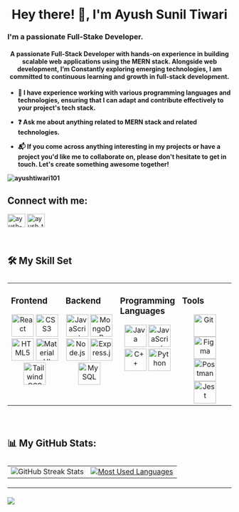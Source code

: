 <h1 align="center">Hey there! 👋, I'm Ayush Sunil Tiwari <br> <h3>I'm a passionate Full-Stake Developer.</h3></h1>

<h4 align="center">A passionate Full-Stack Developer with hands-on experience in building scalable web applications using the MERN stack. Alongside web development, I’m Constantly exploring emerging technologies, I am committed to continuous learning and growth in full-stack development.<h4/>
  
- 🔧 I have experience working with various programming languages and technologies, ensuring that I can adapt and contribute effectively to your project's tech stack.
  
- ❓ Ask me about anything related to MERN stack and related technologies.
  
- 📬 If you come across anything interesting in my projects or have a project you'd like me to collaborate on, please don't hesitate to get in touch. Let's create something awesome together!

<p align="left"> <img src="https://komarev.com/ghpvc/?username=ayushtiwari101&label=Profile%20views&color=0e75b6&style=flat" alt="ayushtiwari101" /> </p>

<h2 align="left">Connect with me:</h2>
<p align="left">
<a href="https://linkedin.com/in/ayush-tiwari9" target="blank"><img align="center" src="https://raw.githubusercontent.com/rahuldkjain/github-profile-readme-generator/master/src/images/icons/Social/linked-in-alt.svg" alt="ayush-tiwari9" height="30" width="40" /></a>
<a href="https://www.leetcode.com/ayush_tiwari27" target="blank"><img align="center" src="https://raw.githubusercontent.com/rahuldkjain/github-profile-readme-generator/master/src/images/icons/Social/leet-code.svg" alt="ayush_tiwari27" height="30" width="40" /></a>
</p>
<br/>


<h2>🛠️ My Skill Set<h2/>  
<table style="width: 100%; table-layout: fixed; border-collapse: collapse;">
  <tr>
    <td valign="top" style="width: 25%;">

  <h3>Frontend</h3>
      <div align="center">
        <a href="https://reactjs.org/" target="_blank"><img src="https://profilinator.rishav.dev/skills-assets/react-original-wordmark.svg" alt="React" height="50" /></a>
        <a href="https://www.w3schools.com/css/" target="_blank"><img src="https://profilinator.rishav.dev/skills-assets/css3-original-wordmark.svg" alt="CSS3" height="50" /></a>
        <a href="https://en.wikipedia.org/wiki/HTML5" target="_blank"><img src="https://profilinator.rishav.dev/skills-assets/html5-original-wordmark.svg" alt="HTML5" height="50" /></a>
        <a href="https://mui.com/" target="_blank"><img src="https://profilinator.rishav.dev/skills-assets/mui.png" alt="Material UI" height="50" /></a>
        <a href="https://www.tailwindcss.com/" target="_blank"><img src="https://profilinator.rishav.dev/skills-assets/tailwindcss.svg" alt="Tailwind CSS" height="50" /></a>
      </div>

  </td>
    <td valign="top" style="width: 25%;">

   <h3>Backend</h3>
      <div align="center">
        <a href="https://www.javascript.com/" target="_blank"><img src="https://profilinator.rishav.dev/skills-assets/javascript-original.svg" alt="JavaScript" height="50" /></a>
        <a href="https://www.mongodb.com/" target="_blank"><img src="https://profilinator.rishav.dev/skills-assets/mongodb-original-wordmark.svg" alt="MongoDB" height="50" /></a>
        <a href="https://nodejs.org/" target="_blank"><img src="https://profilinator.rishav.dev/skills-assets/nodejs-original-wordmark.svg" alt="Node.js" height="50" /></a>
        <a href="https://expressjs.com/" target="_blank"><img src="https://profilinator.rishav.dev/skills-assets/express-original-wordmark.svg" alt="Express.js" height="50" /></a>
        <a href="https://www.mysql.com/" target="_blank"><img src="https://profilinator.rishav.dev/skills-assets/mysql-original-wordmark.svg" alt="MySQL" height="50" /></a>
      </div>
    </td>
    <td valign="top" style="width: 25%;">

  <h3>Programming Languages</h3>
      <div align="center">
        <a href="https://www.java.com/" target="_blank"><img src="https://profilinator.rishav.dev/skills-assets/java-original-wordmark.svg" alt="Java" height="50" /></a>
        <a href="https://www.javascript.com/" target="_blank"><img src="https://profilinator.rishav.dev/skills-assets/javascript-original.svg" alt="JavaScript" height="50" /></a>
        <a href="https://www.cplusplus.com/" target="_blank"><img src="https://profilinator.rishav.dev/skills-assets/cplusplus-original.svg" alt="C++" height="50" /></a>
        <a href="https://www.python.org/" target="_blank"><img src="https://profilinator.rishav.dev/skills-assets/python-original.svg" alt="Python" height="50" /></a>
      </div>

   </td>
    <td valign="top" style="width: 25%;">

  <h3>Tools</h3>
      <div align="center">
        <a href="https://github.com/" target="_blank"><img src="https://profilinator.rishav.dev/skills-assets/git-scm-icon.svg" alt="Git" height="50" /></a>
        <a href="https://www.figma.com/" target="_blank"><img src="https://profilinator.rishav.dev/skills-assets/figma-icon.svg" alt="Figma" height="50" /></a>
        <a href="https://www.postman.com/" target="_blank"><img src="https://voyager.postman.com/logo/postman-logo-icon-orange.svg" alt="Postman" height="50" /></a>
        <a href="https://jestjs.io/" target="_blank"><img src="https://www.svgrepo.com/show/353930/jest.svg" alt="Jest" height="50" /></a>
      </div>

   </td>
  </tr>
</table>
  

<br/>


 <h2>📊 My GitHub Stats:<h2/>
<table>
  <tr>
    <td>
      <img src="https://github-readme-streak-stats.herokuapp.com/?user=Ayushtiwari101&theme=dark&hide_border=false" alt="GitHub Streak Stats"/>
    </td>
    <td>
      <a href="https://github.com/Ayushtiwari101">
        <img src="https://github-readme-stats.vercel.app/api/top-langs/?username=Ayushtiwari101&langs_count=10&title_color=0891b2&text_color=ffffff&icon_color=0891b2&bg_color=1c1917&hide_border=false&border_color=ffffff&locale=en&custom_title=Most%20Used%20Languages" 
        alt="Most Used Languages"/>
      </a>
    </td>
  </tr>
</table>


---
[![](https://visitcount.itsvg.in/api?id=Ayushtiwari101&icon=0&color=0)](https://visitcount.itsvg.in)



<!-- Proudly created with GPRM ( https://gprm.itsvg.in ) -->
